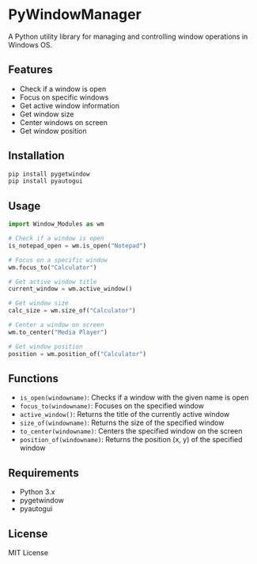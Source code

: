 # PyWindowManager

A Python utility library for managing and controlling window operations in Windows OS.

## Features

- Check if a window is open
- Focus on specific windows
- Get active window information
- Get window size
- Center windows on screen
- Get window position

## Installation

```bash
pip install pygetwindow
pip install pyautogui
```

## Usage

```python
import Window_Modules as wm

# Check if a window is open
is_notepad_open = wm.is_open("Notepad")

# Focus on a specific window
wm.focus_to("Calculator")

# Get active window title
current_window = wm.active_window()

# Get window size
calc_size = wm.size_of("Calculator")

# Center a window on screen
wm.to_center("Media Player")

# Get window position
position = wm.position_of("Calculator")
```

## Functions

- `is_open(windowname)`: Checks if a window with the given name is open
- `focus_to(windowname)`: Focuses on the specified window
- `active_window()`: Returns the title of the currently active window
- `size_of(windowname)`: Returns the size of the specified window
- `to_center(windowname)`: Centers the specified window on the screen
- `position_of(windowname)`: Returns the position (x, y) of the specified window

## Requirements

- Python 3.x
- pygetwindow
- pyautogui

## License

MIT License
